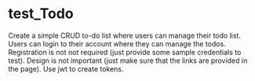# test_Todo
Create a simple CRUD to-do list where users can manage their todo list. Users can login to their account where they can manage the todos. Registration is not not required (just provide some sample credentials to test). Design is not important (just make sure that the links are provided in the page). Use jwt to create tokens. 
